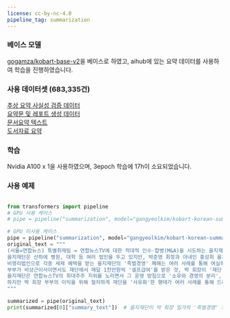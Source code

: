```yaml
---
license: cc-by-nc-4.0
pipeline_tag: summarization
---
```


### 베이스 모델
[gogamza/kobart-base-v2](https://huggingface.co/gogamza/kobart-base-v2)을 베이스로 하였고,
aihub에 있는 요약 데이터를 사용하여 학습을 진행하였습니다.


### 사용 데이터셋 (683,335건)
[추상 요약 사실성 검증 데이터](https://www.aihub.or.kr/aihubdata/data/view.do?currMenu=115&topMenu=100&aihubDataSe=data&dataSetSn=71620)  
[요약문 및 레포트 생성 데이터](https://www.aihub.or.kr/aihubdata/data/view.do?currMenu=115&topMenu=100&aihubDataSe=data&dataSetSn=582)  
[문서요약 텍스트](https://www.aihub.or.kr/aihubdata/data/view.do?currMenu=115&topMenu=100&aihubDataSe=data&dataSetSn=97)  
[도서자료 요약](https://www.aihub.or.kr/aihubdata/data/view.do?currMenu=115&topMenu=100&aihubDataSe=data&dataSetSn=9)  

### 학습 
Nvidia A100 x 1을 사용하였으며, 3epoch 학습에 17h이 소요되었습니다.

### 사용 예제

```python

from transformers import pipeline
# GPU 사용 케이스
# pipe = pipeline("summarization", model="gangyeolkim/kobart-korean-summarizer-v2", device=0)

# GPU 미사용 케이스
pipe = pipeline("summarization", model="gangyeolkim/kobart-korean-summarizer-v2")
original_text = """
(서울=연합뉴스) 특별취재팀 = 연합뉴스TV에 대한 적대적 인수·합병(M&A)을 시도하는 을지재단이 사실상 박준영 회장 일가의 '족벌경영' 체제 속에 사익을 실현하는 수단으로 활용된다는 지적이 나온다.
을지재단은 산하에 병원, 대학 등 여러 법인을 두고 있지만, 박준영 회장과 아내인 홍성희 을지대 총장이 요직을 주고받으면서 사실상 함께 경영하는 체제다.
비영리법인으로 각종 세제 혜택을 받는 을지재단의 '족벌경영' 폐해는 여러 사례를 통해 여실히 드러나고 있다.
부부가 비상근이사이면서도 재단에서 매달 1천만원씩 '셀프급여'를 받은 것, 박 회장이 '재단 소속 병원'에서 마약성 진통제를 3천회 이상 처방받은 것, 개인 소유의 관계회사를 만들어 병원과 거래에서 생기는 수익을 챙긴 것 등등.
을지재단은 연합뉴스TV의 최대주주 지위를 노리면서 그 운영 방침으로 '소유와 경영의 분리', '공정성 및 공익성 실현'을 내세웠다.
하지만 박 회장 부부의 이익을 위해 철저하게 재단을 '사유화'한 행태가 여러 사례를 통해 드러난 상황에서, 이들의 공영방송 지배를 우려하는 목소리는 갈수록 커지고 있다.
"""

summarized = pipe(original_text)
print(summarized[0]["summary_text"])  # 을지재단이 박 회장 일가의 '족벌경영' 체제 속에 사익을 실현하는 수단으로 활용된다는 지적이 나오고 있다.
```